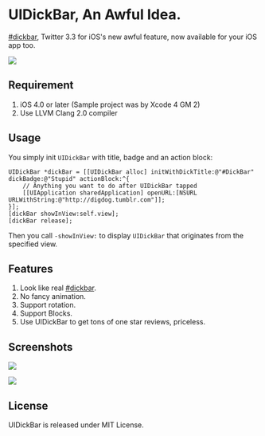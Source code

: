 ﻿# UIDickBar, An Awful Idea.

[#dickbar][1], Twitter 3.3 for iOS's new awful feature, now available for your iOS app too.

![](https://github.com/digdog/UIDickBar/raw/master/Screenshots/Landscape.png)

## Requirement

1. iOS 4.0 or later (Sample project was by Xcode 4 GM 2)
2. Use LLVM Clang 2.0 compiler

## Usage

You simply init <code>UIDickBar</code> with title, badge and an action block:

    UIDickBar *dickBar = [[UIDickBar alloc] initWithDickTitle:@"#DickBar" dickBadge:@"Stupid" actionBlock:^{
        // Anything you want to do after UIDickBar tapped
        [[UIApplication sharedApplication] openURL:[NSURL URLWithString:@"http://digdog.tumblr.com"]];
    }];
    [dickBar showInView:self.view];
    [dickBar release];
    
Then you call <code>-showInView:</code> to display <code>UIDickBar</code> that originates from the specified view.

## Features

1. Look like real [#dickbar][1].
2. No fancy animation.
3. Support rotation.
4. Support Blocks.
5. Use UIDickBar to get tons of one star reviews, priceless.

## Screenshots

![](https://github.com/digdog/UIDickBar/raw/master/Screenshots/Landscape.png)  

![](https://github.com/digdog/UIDickBar/raw/master/Screenshots/Portrait.png)

## License

UIDickBar is released under MIT License.
    
[1]: http://twitter.com/#!/search/%23dickbar 